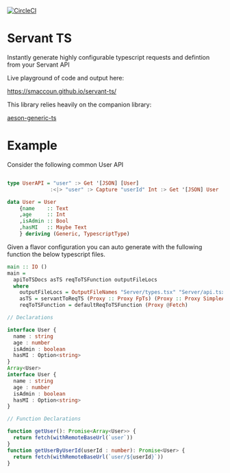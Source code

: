 [![CircleCI](https://circleci.com/gh/smaccoun/servant-ts.svg?style=svg)](https://circleci.com/gh/smaccoun/servant-ts)

# Servant TS
Instantly generate highly configurable typescript requests and defintion from your Servant API

Live playground of code and output here:

https://smaccoun.github.io/servant-ts/

This library relies heavily on the companion library:

[aeson-generic-ts](https://github.com/smaccoun/aeson-generic-ts)

# Example

Consider the following common User API

```haskell

type UserAPI = "user" :> Get '[JSON] [User]
              :<|> "user" :> Capture "userId" Int :> Get '[JSON] User

data User = User
    {name    :: Text
    ,age     :: Int
    ,isAdmin :: Bool
    ,hasMI   :: Maybe Text
    } deriving (Generic, TypescriptType)

```

Given a flavor configuration you can auto generate with the fullowing function the below typescript files.

```haskell
main :: IO ()
main =
  apiToTSDocs asTS reqToTSFunction outputFileLocs
  where
    outputFileLocs = OutputFileNames "Server/types.tsx" "Server/api.tsx"
    asTS = servantToReqTS (Proxy :: Proxy FpTs) (Proxy :: Proxy SimpleAPI)
    reqToTSFunction = defaultReqToTSFunction (Proxy @Fetch)
```

```Typescript
// Declarations

interface User { 
  name : string
  age : number
  isAdmin : boolean
  hasMI : Option<string>
}
Array<User>
interface User { 
  name : string
  age : number
  isAdmin : boolean
  hasMI : Option<string>
}
```

```Typescript
// Function Declarations

function getUser(): Promise<Array<User>> {
  return fetch(withRemoteBaseUrl(`user`))
}
function getUserByUserId(userId : number): Promise<User> {
  return fetch(withRemoteBaseUrl(`user/${userId}`))
}
```
